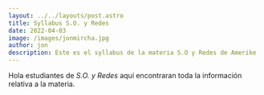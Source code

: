 ```yaml
---
layout: ../../layouts/post.astro
title: Syllabus S.O. y Redes
date: 2022-04-03
image: /images/jonmircha.jpg
author: jon
description: Este es el syllabus de la materia S.O y Redes de Amerike
---
```


Hola estudiantes de _S.O. y Redes_ aquí encontraran toda la información relativa a la materia.
